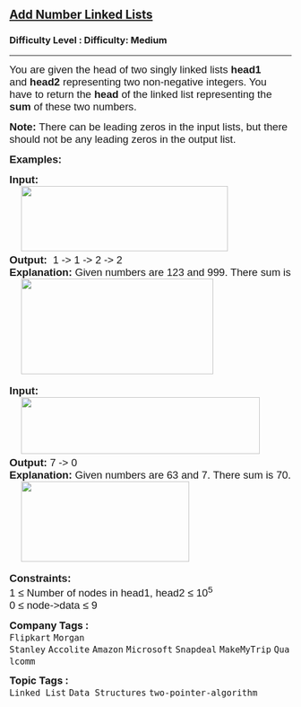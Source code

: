 <h2><a href="https://www.geeksforgeeks.org/problems/add-two-numbers-represented-by-linked-lists/1?utm_source=geeksforgeeks&utm_medium=article_practice_tab&utm_campaign=article_practice_tab">Add Number Linked Lists</a></h2><h3>Difficulty Level : Difficulty: Medium</h3><hr><div class="problems_problem_content__Xm_eO"><p><span style="font-size: 14pt; font-family: arial, helvetica, sans-serif;">You are given the head of two singly linked lists <strong>head1</strong> and&nbsp;</span><strong style="font-family: arial, helvetica, sans-serif; font-size: 18.6667px;">head2</strong><strong style="font-family: arial, helvetica, sans-serif; font-size: 14pt;">&nbsp;</strong><span style="font-family: arial, helvetica, sans-serif; font-size: 14pt;">representing two non-negative integers. You have to return the </span><strong style="font-family: arial, helvetica, sans-serif; font-size: 14pt;">head</strong><span style="font-family: arial, helvetica, sans-serif; font-size: 14pt;"> of the linked list representing the <strong>sum</strong> of these two numbers.</span></p>
<p><span style="font-size: 14pt; font-family: arial, helvetica, sans-serif;"><strong>Note:&nbsp;</strong>There can be leading zeros in the input lists, but there should not be any leading zeros in the output list.</span></p>
<p><span style="font-size: 14pt; font-family: arial, helvetica, sans-serif;"><strong>Examples:</strong></span></p>
<pre><span style="font-size: 14pt; font-family: arial, helvetica, sans-serif;"><strong>Input: <br></strong> &nbsp; &nbsp;<img src="https://media.geeksforgeeks.org/img-practice/prod/addEditProblem/700043/Web/Other/blobid0_1756528595.webp" width="369" height="116"><br><strong>Output:  </strong>1 -&gt; 1 -&gt; 2 -&gt; 2<strong>
Explanation: </strong>Given numbers are 123 and 999. There sum is 1122.<br> &nbsp; &nbsp;<img src="https://media.geeksforgeeks.org/img-practice/prod/addEditProblem/700043/Web/Other/blobid1_1756528625.webp" width="343" height="170"><br></span></pre>
<pre><span style="font-size: 14pt; font-family: arial, helvetica, sans-serif;"><strong>Input: <br></strong>    <img src="https://media.geeksforgeeks.org/img-practice/prod/addEditProblem/904503/Web/Other/blobid2_1756118387.webp" width="426" height="101"><br><strong>Output: </strong>7 -&gt; 0 <br><strong>Explanation: </strong>Given numbers are 63 and 7. There sum is 70.<br>    <img src="https://media.geeksforgeeks.org/img-practice/prod/addEditProblem/904503/Web/Other/blobid0_1756117472.webp" width="300" height="143"></span></pre>
<p><span style="font-size: 14pt; font-family: arial, helvetica, sans-serif;"><strong>Constraints:</strong></span><br><span style="font-size: 14pt; font-family: arial, helvetica, sans-serif;">1 ≤ Number of nodes in head1, head2</span><span style="font-family: arial, helvetica, sans-serif; font-size: 14pt;"> ≤ 10<sup>5</sup></span><sup style="font-family: arial, helvetica, sans-serif;"><br></sup><span style="font-size: 14pt; font-family: arial, helvetica, sans-serif;">0 ≤ node</span><span style="font-family: arial, helvetica, sans-serif; font-size: 18.6667px;">-&gt;data</span><span style="font-family: arial, helvetica, sans-serif; font-size: 14pt;"> ≤ 9</span></p></div><p><span style=font-size:18px><strong>Company Tags : </strong><br><code>Flipkart</code>&nbsp;<code>Morgan Stanley</code>&nbsp;<code>Accolite</code>&nbsp;<code>Amazon</code>&nbsp;<code>Microsoft</code>&nbsp;<code>Snapdeal</code>&nbsp;<code>MakeMyTrip</code>&nbsp;<code>Qualcomm</code>&nbsp;<br><p><span style=font-size:18px><strong>Topic Tags : </strong><br><code>Linked List</code>&nbsp;<code>Data Structures</code>&nbsp;<code>two-pointer-algorithm</code>&nbsp;